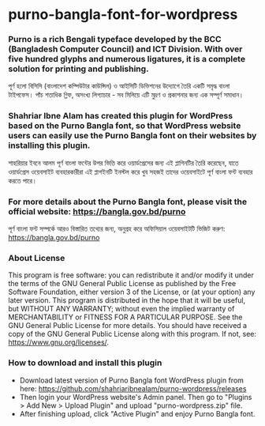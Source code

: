 # purno-bangla-font-for-wordpress

### Purno is a rich Bengali typeface developed by the BCC (Bangladesh Computer Council) and ICT Division. With over five hundred glyphs and numerous ligatures, it is a complete solution for printing and publishing.
পূর্ণ হলো বিসিসি (বাংলাদেশ কম্পিউটার কাউন্সিল) ও আইসিটি ডিভিশনের উদ্যোগে তৈরি একটি সমৃদ্ধ বাংলা টাইপফেস। পাঁচ শতাধিক গ্লিফ, অসংখ্য লিগ্যাচার - সব মিলিয়ে এটি মুদ্রণ ও প্রকাশনার জন্য এক সম্পূর্ণ সমাধান।

### Shahriar Ibne Alam has created this plugin for WordPress based on the Purno Bangla font, so that WordPress website users can easily use the Purno Bangla font on their websites by installing this plugin.
শাহরিয়ার ইবনে আলম পূর্ণ বাংলা ফন্টের উপর ভিত্তি করে ওয়ার্ডপ্রেসের জন্য এই প্লাগিনটির তৈরি করেছেন, যাতে ওয়ার্ডপ্রেস ওয়েবসাইট ব্যবহারকারীরা এই প্লাগইনটি ইনস্টল করে খুব সহজই তাদের ওয়েবসাইটে পূর্ণ বাংলা ফন্ট ব্যবহার করতে পারে।

### For more details about the Purno Bangla font, please visit the official website: <a href="https://bangla.gov.bd/purno">https://bangla.gov.bd/purno</a>
পূর্ণ বাংলা ফন্ট সম্পর্কে আরও বিস্তারিত তথ্যের জন্য, অনুগ্রহ করে অফিসিয়াল ওয়েবসাইটটি ভিজিট করুণ: <a href="https://bangla.gov.bd/purno">https://bangla.gov.bd/purno</a>

### About License
This program is free software: you can redistribute it and/or modify it under the terms of the GNU General Public License as published by the Free Software Foundation, either version 3 of the License, or (at your option) any later version. This program is distributed in the hope that it will be useful, but WITHOUT ANY WARRANTY; without even the implied warranty of MERCHANTABILITY or FITNESS FOR A PARTICULAR PURPOSE. See the GNU General Public License for more details. You should have received a copy of the GNU General Public License along with this program. If not, see: https://www.gnu.org/licenses/.

### How to download and install this plugin
* Download latest version of Purno Bangla font WordPress plugin from here: <a href="https://github.com/shahriaribnealam/purno-wordpress/releases">https://github.com/shahriaribnealam/purno-wordpress/releases</a>
* Then login your WordPress website's Admin panel. Then go to "Plugins > Add New > Upload Plugin" and upload "purno-wordpress.zip" file.
* After finishing upload, click "Active Plugin" and enjoy Purno Bangla font.
